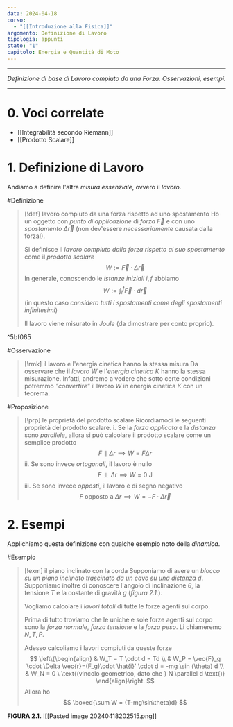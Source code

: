 ```yaml
---
data: 2024-04-18
corso:
  - "[[Introduzione alla Fisica]]"
argomento: Definizione di Lavoro
tipologia: appunti
stato: "1"
capitolo: Energia e Quantità di Moto
---
```

- - -
*Definizione di base di Lavoro compiuto da una Forza. Osservazioni, esempi.*
- - -
# 0. Voci correlate
- [[Integrabilità secondo Riemann]]
- [[Prodotto Scalare]]
# 1. Definizione di Lavoro
Andiamo a definire l'altra *misura essenziale*, ovvero il *lavoro*.

#Definizione 
> [!def] lavoro compiuto da una forza rispetto ad uno spostamento
> Ho un oggetto con *punto di applicazione* di *forza* $\vec{F}$ e con uno *spostamento* $\Delta \vec{r}$ (non dev'essere *necessariamente* causata dalla forza!). 
> 
> Si definisce il *lavoro compiuto dalla forza rispetto al suo spostamento* come il *prodotto scalare*
> $$
> W:= \vec{F} \cdot \Delta \vec{r}
> $$
> In generale, conoscendo le *istanze iniziali* $i, f$ abbiamo
> $$
> W:=\int_{i}^f \vec{F} \cdot d\vec{r}
> $$
> (in questo caso *considero tutti i spostamenti come degli spostamenti infinitesimi*)
> 
> Il lavoro viene misurato in *Joule* (da dimostrare per conto proprio).

^5bf065

#Osservazione 
> [!rmk] il lavoro e l'energia cinetica hanno la stessa misura
> Da osservare che il *lavoro* $W$ e l'*energia cinetica* $K$ hanno la stessa misurazione. Infatti, andremo a vedere che sotto certe condizioni potremmo *"convertire"* il lavoro $W$ in energia cinetica $K$ con un teorema.

#Proposizione 
> [!prp] le proprietà del prodotto scalare
> Ricordiamoci le seguenti proprietà del prodotto scalare.
> i. Se la *forza applicata* e la *distanza* sono *parallele*, allora si può calcolare il prodotto scalare come un semplice prodotto
> $$
> F \parallel \Delta r \implies W=F\Delta r
> $$
> ii. Se sono invece *ortogonali*, il lavoro è nullo
> $$
> F \perp \Delta r \implies W=0 \text{ J}
> $$
> iii. Se sono invece *opposti*, il lavoro è di segno negativo
> $$
> F \text{ opposto a }\Delta r \implies W  = -F \cdot \Delta \vec{r}
> $$

# 2. Esempi
Applichiamo questa definizione con qualche esempio noto della *dinamica*.

#Esempio 
> [!exm] il piano inclinato con la corda
> Supponiamo di avere un *blocco su un piano inclinato trascinato da un cavo su una distanza* $d$. Supponiamo inoltre di conoscere l'angolo di inclinazione $\theta$, la tensione $T$ e la costante di gravità $g$ (*figura 2.1.*).
> 
> Vogliamo calcolare i *lavori totali* di tutte le forze agenti sul corpo.
> 
> Prima di tutto troviamo che le uniche e sole forze agenti sul corpo sono la *forza normale*, *forza tensione* e la *forza peso*. Li chiameremo $N, T, P$.
> 
> Adesso calcoliamo i lavori compiuti da queste forze
> $$
> \left\{\begin{align}
> & W_T = T \cdot d = Td \\
> & W_P = \vec{F}_g \cdot \Delta \vec{r}=(F_g)\cdot \hat{i}' \cdot d = -mg \sin (\theta) d \\
> & W_N = 0 \ \text{(vincolo geometrico, dato che } N \parallel d \text{)}
> \end{align}\right.
> $$
> Allora ho
> $$
> \boxed{\sum W = (T-mg\sin\theta)d}
> $$

**FIGURA 2.1.**
![[Pasted image 20240418202515.png]]
